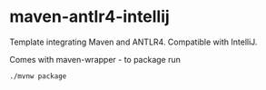 # maven-antlr4-intellij

Template integrating Maven and ANTLR4. Compatible with IntelliJ.

Comes with maven-wrapper - to package run

```
./mvnw package
```
